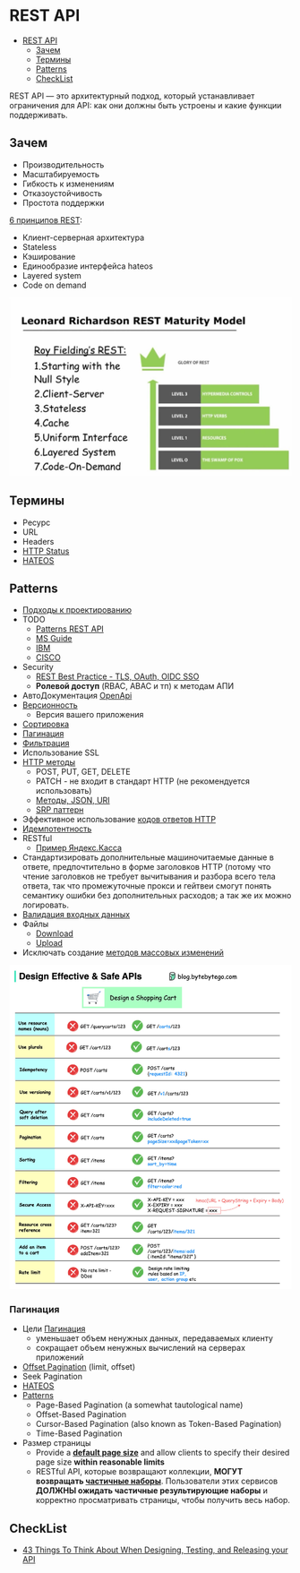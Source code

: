 # REST API

- [REST API](#rest-api)
  - [Зачем](#зачем)
  - [Термины](#термины)
  - [Patterns](#patterns)
  - [CheckList](#checklist)

REST API — это архитектурный подход, который устанавливает ограничения для API: как они должны быть устроены и какие функции поддерживать.

## Зачем

- Производительность
- Масштабируемость
- Гибкость к изменениям
- Отказоустойчивость
- Простота поддержки

[6 принципов REST](https://habr.com/ru/post/590679/):

- Клиент-серверная архитектура
- Stateless
- Кэширование
- Единообразие интерфейса hateos
- Layered system
- Code on demand

![level](../img/api/rest.level.png)

## Термины

- Ресурс
- URL
- Headers
- [HTTP Status](api-http-status.md)
- [HATEOS](https://docs.microsoft.com/ru-ru/azure/architecture/best-practices/api-design#use-hateoas-to-enable-navigation-to-related-resources)

## Patterns

- [Подходы к проектированию](api.design.md)
- TODO
  - [Patterns REST API](https://microservice-api-patterns.org/)
  - [MS Guide](https://github.com/Microsoft/api-guidelines/blob/master/Guidelines.md)
  - [IBM](https://www.ibm.com/docs/ru/zos-connect/zosconnect/3.0?topic=apis-designing-restful)
  - [CISCO](https://github.com/CiscoDevNet/api-design-guide)
- Security
  - [REST Best Practice - TLS, OAuth, OIDC SSO](https://stackoverflow.blog/2021/10/06/best-practices-for-authentication-and-authorization-for-rest-apis/?utm_campaign=APISecurity%20newsletter&utm_medium=email&_hsmi=204867978&_hsenc=p2ANqtz-94r6UDHzZG48tgtd0Sz6OiZicy6tTBQysQKtk0WzhZXlXrXBucIld80QE3Gll1Le1lxnwNhNqu-pySFps1AsqeR8MQrg&utm_content=204868574&utm_source=hs_email)
  - __Ролевой доступ__ (RBAC, ABAC и тп) к методам АПИ
- АвтоДокументация [OpenApi](openapi.md)
- [Версионность](https://learn.microsoft.com/ru-ru/azure/architecture/best-practices/api-design#versioning-a-restful-web-api)
  - Версия вашего приложения
- [Сортировка](https://gist.github.com/fomvasss/c1221b2464be94870f7f823c74520665)
- [Пагинация](#Пагинация)  
- [Фильтрация](https://www.moesif.com/blog/technical/api-design/REST-API-Design-Filtering-Sorting-and-Pagination/)
- Использование SSL
- [HTTP методы](https://learn.microsoft.com/ru-ru/azure/architecture/best-practices/api-design#define-api-operations-in-terms-of-http-methods)
  - POST, PUT, GET, DELETE
  - PATCH - не входит в стандарт HTTP (не рекомендуется использовать)
  - [Методы, JSON, URI](https://habr.com/ru/post/447322/)
  - [SRP паттерн](../arch/patterns.md)
- Эффективное использование [кодов ответов HTTP](api-http-status.md)
- [Идемпотентность](../arch/pattern/integration/idempotent.md)
- RESTful
  - [Пример Яндекс.Касса](https://yookassa.ru/developers/using-api/interaction-format)
- Стандартизировать дополнительные машиночитаемые данные в ответе, предпочтительно в форме заголовков HTTP (потому что чтение заголовков не требует вычитывания и разбора всего тела ответа, так что промежуточные прокси и гейтвеи смогут понять семантику ошибки без дополнительных расходов; а так же их можно логировать.
- [Валидация входных данных](https://github.com/Sairyss/backend-best-practices)
- Файлы
  - [Download](../arch/pattern/integration/pattern.downloadfile.md)
  - [Upload](../arch/pattern/integration/pattern.uploadfile.md)
- Исключать создание [методов массовых изменений](https://habr.com/ru/articles/736892/)

![best](../img/api/best.practice.jpg)

### Пагинация

- Цели [Пагинация](https://github.com/Microsoft/api-guidelines/blob/master/Guidelines.md#98-pagination)
  - уменьшает объем ненужных данных, передаваемых клиенту
  - сокращает объем ненужных вычислений на серверах приложений
- [Offset Pagination](https://www.moesif.com/blog/technical/api-design/REST-API-Design-Filtering-Sorting-and-Pagination/#offset-pagination) (limit, offset)
- Seek Pagination
- [HATEOS](https://developer.atlassian.com/server/confluence/pagination-in-the-rest-api/)
- [Patterns](https://microservice-api-patterns.org/patterns/quality/dataTransferParsimony/Pagination#sec:Pagination:Variants)
  - Page-Based Pagination (a somewhat tautological name)
  - Offset-Based Pagination
  - Cursor-Based Pagination (also known as Token-Based Pagination) 
  - Time-Based Pagination
- Размер страницы
  - Provide a __[default page size](https://codedamn.com/news/backend/rest-api-pagination-handling-large-data-sets)__ and allow clients to specify their desired page size __within reasonable limits__
  - RESTful API, которые возвращают коллекции, __МОГУТ возвращать [частичные наборы](https://github.com/Microsoft/api-guidelines/blob/master/Guidelines.md#98-pagination)__. Пользователи этих сервисов __ДОЛЖНЫ ожидать частичные результирующие наборы__ и корректно просматривать страницы, чтобы получить весь набор.

## CheckList

- [43 Things To Think About When Designing, Testing, and Releasing your API](https://mathieu.fenniak.net/the-api-checklist/)
